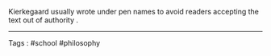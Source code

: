Kierkegaard usually wrote under pen names to avoid readers accepting the text  out of authority . 
____
Tags : #school #philosophy